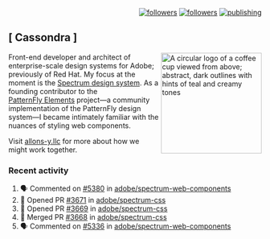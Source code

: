 <p align="right"><a rel="me" href="https://front-end.social/@castastrophe">
    <img alt="followers" title="Follow me on Mastodon" src="https://img.shields.io/mastodon/follow/109297102751309835?domain=https%3A%2F%2Ffront-end.social&label=Follow&logo=mastodon&logoColor=white&style=for-the-badge&labelColor=008080&color=006969"/></a>
  <a href="https://codepen.io/castastrophe/">
    <img alt="followers" title="Follow me on CodePen" src="https://img.shields.io/badge/23-1?color=640464&labelColor=7c007c&style=for-the-badge&logo=codepen&label=Follow"/></a>
<a href="https://castastrophe.medium.com/">
    <img alt="publishing" title="View articles on Medium" src="https://img.shields.io/badge/107-1?color=666&labelColor=444&label=subscribe&logo=medium&logoColor=white&style=for-the-badge"/></a>
</p>

## [&nbsp;Cassondra&nbsp;]

<img align="right" src="https://github-production-user-asset-6210df.s3.amazonaws.com/1840295/253016758-ba468774-1cd3-42c2-8f43-947b5eeb5edf.png" height="200" alt="A circular logo of a coffee cup viewed from above; abstract, dark outlines with hints of teal and creamy tones">

Front-end developer and architect of enterprise-scale design systems for Adobe; previously of Red Hat. My focus at the moment is the [Spectrum design system](https://github.com/adobe/spectrum-css). As a founding contributor to the [PatternFly&nbsp;Elements](https://github.com/patternfly/patternfly-elements) project&mdash;a community implementation of the PatternFly design system&mdash;I became intimately familiar with the nuances of styling web components.

Visit [allons-y.llc](http://allons-y.llc/) for more about how we might work together.

### Recent activity

<!--START_SECTION:activity-->
1. 🗣 Commented on [#5380](https://github.com/adobe/spectrum-web-components/pull/5380#issuecomment-2810338982) in [adobe/spectrum-web-components](https://github.com/adobe/spectrum-web-components)
2. 💪 Opened PR [#3671](https://github.com/adobe/spectrum-css/pull/3671) in [adobe/spectrum-css](https://github.com/adobe/spectrum-css)
3. 💪 Opened PR [#3669](https://github.com/adobe/spectrum-css/pull/3669) in [adobe/spectrum-css](https://github.com/adobe/spectrum-css)
4. 🎉 Merged PR [#3668](https://github.com/adobe/spectrum-css/pull/3668) in [adobe/spectrum-css](https://github.com/adobe/spectrum-css)
5. 🗣 Commented on [#5336](https://github.com/adobe/spectrum-web-components/pull/5336#issuecomment-2797743885) in [adobe/spectrum-web-components](https://github.com/adobe/spectrum-web-components)
<!--END_SECTION:activity-->
